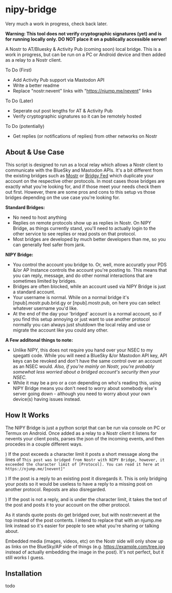 # nipy-bridge

Very much a work in progress, check back later.

**Warning: This tool does not verify cryptographic signatures (yet) and is for running locally only. DO NOT place it on a publically accessible server!**

A Nostr to AT/Bluesky &amp; Activity Pub (coming soon) local bridge. This is a work in progress, but can be run on a PC or Android device and then added as a relay to a Nostr client.

To Do (First)
* Add Activity Pub support via Mastodon API
* Write a better readme
* Replace "nostr:nevent" links with "https://njump.me/nevent" links

To Do (Later)
* Seperate out post lengths for AT & Activity Pub
* Verify cryptographic signatures so it can be remotely hosted


To Do (potentially)
* Get replies (or notifications of replies) from other networks on Nostr

## About & Use Case
This script is designed to run as a local relay which allows a Nostr client to communicate with the BlueSky and Mastodon APIs. It's a bit different from the existing bridges such as [Mostr](https://mostr.pub/) or [Bridgy Fed](https://fed.brid.gy/) which duplicate your account on the respective other protocols. In most cases those bridges are exactly what you're looking for, and if those meet your needs check them out first. However, there are some pros and cons to this setup vs those bridges depending on the use case you're looking for.

**Standard Bridges:**
* No need to host anything
* Replies on remote protocols show up as replies in Nostr. On NIPY Bridge, as things currently stand, you'll need to actually login to the other service to see replies or read posts on that protocol.
* Most bridges are developed by much better developers than me, so you can generally feel safer from jank.

**NIPY Bridge:**
* You control the account you bridge to. Or, well, more accuratly your PDS &/or AP Instance controls the account you're posting to. This means that you can reply, message, and do other normal interactions that are sometimes limited by bridges.
* Bridges are often blocked, while an account used via NIPY Bridge is just a standard account.
* Your username is normal. While on a normal bridge it's [npub].mostr.pub.brid.gy or [npub].mostr.pub, on here you can select whatever username you'd like.
* At the end of the day your 'bridged' account is a normal account, so if you find this setup annoying or just want to use another protocol normally you can always just shutdown the local relay and use or migrate the account like you could any other.

**A Few additonal things to note:**
* Unlike NIPY, this does not require you hand over your NSEC to my spegatti code. While you will need a BlueSky &/or Mastodon API key, API keys can be revoked and don't have the same control over an account as an NSEC would. *Also, if you're mainly on Nostr, you're probably somewhat less worried about a bridged account's security then your NSEC.*
* While it may be a pro or a con depending on who's reading this, using NIPY Bridge means you don't need to worry about somebody else's server going down - although you need to worry about your own device(s) having issues instead.


## How It Works
The NIPY Bridge is just a python script that can be run via console on PC or Termux on Android. Once added as a relay to a Nostr client it listens for nevents your client posts, parses the json of the incoming events, and then procedes in a couple different ways.

) If the post exceeds a character limit it posts a short message along the lines of `This post was bridged from Nostr with NIPY Bridge, however, it exceeded the character limit of [Protocol]. You can read it here at https://njump.me/[nevent]"`

) If the post is a reply to an existing post it disregards it. This is only bridging your posts so it would be useless to have a reply to a missing post on another protocol. Reposts are also disregarded.

) If the post is not a reply, and is under the character limit, it takes the text of the post and posts it to your account on the other protocol.

As it stands quote posts do get bridged over, but with nostr:nevent at the top instead of the post contents. I intend to replace that with an njump.me link instead so it's easier for people to see what you're sharing or talking about.

Embedded media (images, videos, etc) on the Nostr side will only show up as links on the BlueSky/AP side of things (e.g. https://example.com/tree.jpg instead of actually embedding the image in the post). It's not perfect, but it still works I guess.

## Installation

todo

